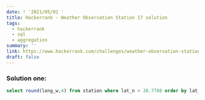 ```yaml
---
date: ! '2021/05/01 '
title: Hackerrank - Weather Observation Station 17 solution
tags:
  - hackerrank
  - sql
  - aggregation
summary: ''
link: https://www.hackerrank.com/challenges/weather-observation-station-17
draft: false
---
```


### Solution one:

```sql
select round(long_w,4) from station where lat_n > 38.7780 order by lat_n limit 1;
```

